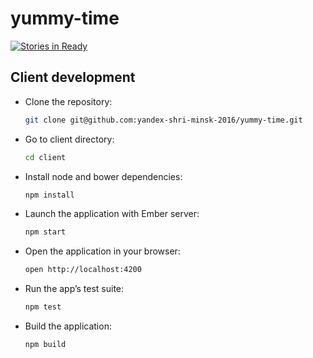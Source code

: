 # yummy-time

[![Stories in Ready](https://badge.waffle.io/yandex-shri-minsk-2016/yummy-time.png?label=ready&title=Ready)](https://waffle.io/yandex-shri-minsk-2016/yummy-time)

## Client development

- Clone the repository:

  ```sh
  git clone git@github.com:yandex-shri-minsk-2016/yummy-time.git
  ```

- Go to client directory:

  ```sh
  cd client
  ```

- Install node and bower dependencies:

  ```sh
  npm install
  ```

- Launch the application with Ember server:

  ```sh
  npm start
  ```

- Open the application in your browser:

  ```sh
  open http://localhost:4200
  ```

- Run the app’s test suite:

  ```sh
  npm test
  ```

- Build the application:

  ```sh
  npm build
  ```
